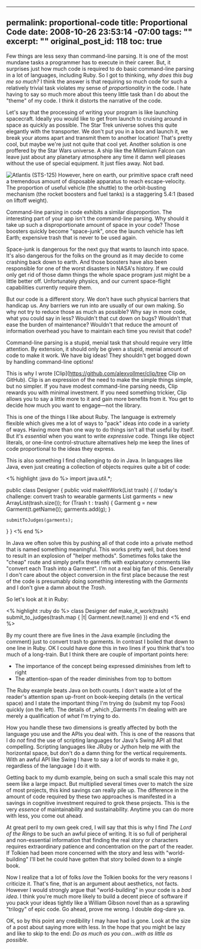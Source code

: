 ----- 
permalink: proportional-code
title: Proportional Code
date: 2008-10-26 23:53:14 -07:00
tags: ""
excerpt: ""
original_post_id: 118
toc: true
-----
Few things are less sexy than command-line parsing. It is one of the most mundane tasks a programmer has to execute in their career. But, it surprises just how much code is required to do basic command-line parsing in a lot of languages, including Ruby. So I got to thinking, _why does this bug me so much?_ I think the answer is that requiring so much code for such a relatively trivial task violates my sense of _proportionality_ in the code. I hate having to say so much more about this teeny little task than I do about the "theme" of my code. I think it distorts the narrative of the code.

Let's say that the processing of writing your program is like launching spacecraft. Ideally you would like to get from launch to cruising around in space as quickly as possible. The Star Trek universe solves this quite elegantly with the transporter. We don't put you in a box and launch it, we break your atoms apart and transmit them to another location! That's pretty cool, but maybe we're just not quite that cool yet. Another solution is one proffered by the Star Wars universe. A ship like the Millenium Falcon can leave just about any planetary atmosphere any time it damn well pleases without the use of special equipment. It just flies away. Not bad.

![Atlantis (STS-125)](http://farm4.static.flickr.com/3173/2958037544_26e7973f17_m.jpg)
However, here on earth, our primitive space craft need a tremendous amount of disposable apparatus to reach escape-velocity. The proportion of useful vehicle (the shuttle) to the orbit-busting mechanism (the rocket boosters and fuel tanks) is a staggering 5.4:1 (based on liftoff weight).

Command-line parsing in code exhibits a similar disproportion. The interesting part of your app isn't the command-line parsing. Why should it take up such a disproportionate amount of space in your code? Those boosters quickly become "space-junk", once the launch vehicle has left Earth; expensive trash that is never to be used again.

Space-junk is dangerous for the next guy that wants to launch into space. It's also dangerous for the folks on the ground as it may decide to come crashing back down to earth. And those boosters have also been responsible for one of the worst disasters in NASA's history. If we could only get rid of those damn things the whole space program just might be a little better off. Unfortunately physics, and our current space-flight capabilities currently require them.

But our code is a different story. We don't have such physical barriers that handicap us. Any barriers we run into are usually of our own making. So why not try to reduce those as much as possible? Why say in more code, what you could say in less? Wouldn't that cut down on bugs? Wouldn't that ease the burden of maintenance? Wouldn't that reduce the amount of information overhead you have to maintain each time you revisit that code?

Command-line parsing is a stupid, menial task that should require very little attention. By extension, it should only be given a stupid, menial amount of code to make it work. We have big ideas! They shouldn't get bogged down by handling command-line options!

This is why I wrote [Clip](https://github.com/alexvollmer/clip/tree Clip on GitHub). Clip is an expression of the need to make the simple things simple, but no simpler. If you have modest command-line parsing needs, Clip rewards you with minimal investment. If you need something trickier, Clip allows you to say a little more to it and gain more benefits from it. You get to decide how much you want to engage&mdash;not the library.

This is one of the things I like about Ruby. The language is extremely flexible which gives me a lot of ways to "pack" ideas into code in a variety of ways. Having more than one way to do things isn't all that useful by itself. But it's _essential_ when you want to write _expressive_ code. Things like object literals, or one-line control-structure alternatives help me keep the lines of code proportional to the ideas they express.

This is also something I find challenging to do in Java. In languages like Java, even just creating a collection of objects requires quite a bit of code:

<% highlight :java do %>
import java.util.*;

public class Designer {
  public void makeItWork(List<Trash> trash) {
    // today's challenge: convert trash to wearable garments
    List<Garment> garments = new ArrayList<Garment>(trash.size());
    for (Trash t : trash) {
      Garment g = new Garment(t.getName());
      garments.add(g);
    }

    submitToJudges(garments);
  }
}
<% end %>

In Java we often solve this by pushing all of that code into a private method that is named something meaningful. This works pretty well, but does tend to result in an explosion of "helper methods". Sometimes folks take the "cheap" route and simply prefix these riffs with explanatory comments like "convert each Trash into a Garment". I'm not a real big fan of this. Generally I don't care about the object conversion in the first place because the rest of the code is presumably doing something interesting with the _Garments_ and I don't give a damn about the _Trash_.

So let's look at it in Ruby:

<% highlight :ruby do %>
class Designer
  def make_it_work(trash)
    submit_to_judges(trash.map { |t| Garment.new(t.name) })
  end
end
<% end %>

By my count there are five lines in the Java example (including the comment) just to convert trash to garments. In contrast I boiled that down to one line in Ruby. OK I could have done this in two lines if you think that's too much of a long-train. But I think there are couple of important points here:
*  The importance of the concept being expressed diminishes from left to right
*  The attention-span of the reader diminishes from top to bottom

The Ruby example beats Java on both counts. I don't waste a lot of the reader's attention span up-front on book-keeping details (in the vertical space) and I state the important thing I'm trying do (submit my top Foos) quickly (on the left). The details of _which _Garments I'm dealing with are merely a qualification of _what_ I'm trying to do.

How you handle these two dimensions is greatly affected by both the language you use and the APIs you deal with. This is one of the reasons that I do _not_ find the use of scripting languages for Java's Swing API all that compelling. Scripting languages like JRuby or Jython help me with the horizontal space, but don't do a damn thing for the vertical requirements. With an awful API like Swing I have to say a _lot_ of words to make it go, regardless of the language I do it with.

Getting back to my dumb example, being on such a small scale this may not seem like a large impact. But multiplied several times over to match the size of most projects, this kind savings can really pile up. The difference in the amount of code required by these two approaches is manifested in a savings in cognitive investment required to grok these projects. This is the very _essence_ of maintainability and sustainability. Anytime you can do more with less, you come out ahead.

At great peril to my own geek cred, I will say that this is why I find _The Lord of the Rings_ to be such an awful piece of writing. It is so full of peripheral and non-essential information that finding the real story or characters requires extraordinary patience and concentration on the part of the reader. If Tolkien had been more concerned with the story and less with "world-building" I'll bet he could have gotten that story boiled down to a single book.

Now I realize that a lot of folks _love_ the Tolkien books for the very reasons I criticize it. That's fine, _that_ is an argument about aesthetics, not facts. However I would strongly argue that "world-building" in your code is a _bad idea_. I think you're much more likely to build a decent piece of software if you pack your ideas tightly like a William Gibson novel than as a sprawling "trilogy" of epic code. Go ahead, prove me wrong. I double dog-dare ya.

OK, so by this point any credibility I may have had is gone. Look at the size of a post about saying more with less. In the hope that you might be lazy and like to skip to the end:
*Do as much as you can&hellip;with as little as possible.*
